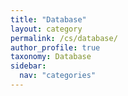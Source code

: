 ```yaml
---
title: "Database"
layout: category
permalink: /cs/database/
author_profile: true
taxonomy: Database
sidebar:
  nav: "categories"
---
```

